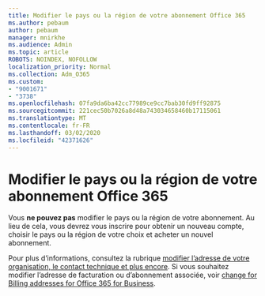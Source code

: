 ```yaml
---
title: Modifier le pays ou la région de votre abonnement Office 365
ms.author: pebaum
author: pebaum
manager: mnirkhe
ms.audience: Admin
ms.topic: article
ROBOTS: NOINDEX, NOFOLLOW
localization_priority: Normal
ms.collection: Adm_O365
ms.custom:
- "9001671"
- "3738"
ms.openlocfilehash: 07fa9da6ba42cc77989ce9cc7bab30fd9ff92875
ms.sourcegitcommit: 221cec50b7026a8d48a743034658460b17115061
ms.translationtype: MT
ms.contentlocale: fr-FR
ms.lasthandoff: 03/02/2020
ms.locfileid: "42371626"
---
```

# <a name="change-the-country-or-region-for-your-office-365-subscription"></a>Modifier le pays ou la région de votre abonnement Office 365

Vous **ne pouvez pas** modifier le pays ou la région de votre abonnement. Au lieu de cela, vous devrez vous inscrire pour obtenir un nouveau compte, choisir le pays ou la région de votre choix et acheter un nouvel abonnement. 

Pour plus d’informations, consultez la rubrique [modifier l’adresse de votre organisation, le contact technique et plus encore](https://docs.microsoft.com/en-us/microsoft-365/admin/manage/change-address-contact-and-more?view=o365-worldwide). Si vous souhaitez modifier l’adresse de facturation ou d’abonnement associée, voir [change for Billing addresses for Office 365 for Business](https://docs.microsoft.com/en-us/microsoft-365/commerce/billing-and-payments/change-your-billing-addresses?view=o365-worldwide). 
